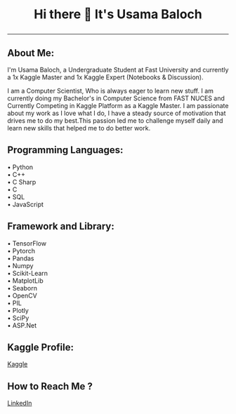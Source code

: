 # <div align="center">Hi there 👋 It's Usama Baloch <hr/></div>


## About Me:

I'm Usama Baloch, a Undergraduate Student at Fast University and currently a 1x Kaggle Master and 1x Kaggle Expert (Notebooks & Discussion).

I am a Computer Scientist, Who is always eager to learn new stuff. I am currently doing my Bachelor's in Computer Science from FAST NUCES and Currently Competing in Kaggle Platform as a Kaggle Master.
I am passionate about my work as I love what I do, I have a steady source of motivation that drives me to do my best.This passion led me to challenge myself daily and learn new skills that helped me to do better work. 


## Programming Languages:

• Python <br />
• C++ <br />
• C Sharp <br />
• C <br />
• SQL <br />
• JavaScript <br />

## Framework and Library:

• TensorFlow <br />
• Pytorch <br />
• Pandas <br />
• Numpy <br />
• Scikit-Learn <br />
• MatplotLib <br />
• Seaborn <br />
• OpenCV <br />
• PIL <br />
• Plotly <br />
• SciPy <br />
• ASP.Net <br />


## Kaggle Profile:
[Kaggle](https://www.kaggle.com/usamabalochhh)


## How to Reach Me ?
[LinkedIn](https://www.linkedin.com/in/usama-baloch-b767bb211/)


